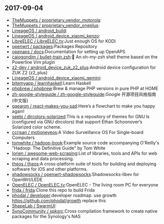 ## 2017-09-04

* [TheMuppets / proprietary_vendor_motorola](https://github.com/TheMuppets/proprietary_vendor_motorola):
* [TheMuppets / proprietary_vendor_oneplus](https://github.com/TheMuppets/proprietary_vendor_oneplus):
* [LineageOS / android_build](https://github.com/LineageOS/android_build):
* [LineageOS / android_device_xiaomi_kenzo](https://github.com/LineageOS/android_device_xiaomi_kenzo):
* [LibreELEC / LibreELEC.tv](https://github.com/LibreELEC/LibreELEC.tv):Just enough OS for KODI
* [openwrt / packages](https://github.com/openwrt/packages):Packages Repository
* [openaps / docs](https://github.com/openaps/docs):Documentation for setting up OpenAPS
* [caiogondim / bullet-train.zsh](https://github.com/caiogondim/bullet-train.zsh):🚄 An oh-my-zsh shell theme based on the Powerline Vim plugin
* [z2-dev / android_device_zuk_z2_plus](https://github.com/z2-dev/android_device_zuk_z2_plus):Android device configuration for ZUK Z2 (z2_plus)
* [LineageOS / android_device_xiaomi_gemini](https://github.com/LineageOS/android_device_xiaomi_gemini):
* [bitemyapp / learnhaskell](https://github.com/bitemyapp/learnhaskell):Learn Haskell
* [phpbrew / phpbrew](https://github.com/phpbrew/phpbrew):Brew & manage PHP versions in pure PHP at HOME
* [zh-google-styleguide / zh-google-styleguide](https://github.com/zh-google-styleguide/zh-google-styleguide):Google 开源项目风格指南 (中文版)
* [gaearon / react-makes-you-sad](https://github.com/gaearon/react-makes-you-sad):Here’s a flowchart to make you happy again!
* [seebi / dircolors-solarized](https://github.com/seebi/dircolors-solarized):This is a repository of themes for GNU ls (configured via GNU dircolors) that support Ethan Schoonover’s Solarized color scheme.
* [ccrisan / motioneyeos](https://github.com/ccrisan/motioneyeos):A Video Surveillance OS For Single-board Computers
* [tomwhite / hadoop-book](https://github.com/tomwhite/hadoop-book):Example source code accompanying O'Reilly's "Hadoop: The Definitive Guide" by Tom White
* [lorien / awesome-web-scraping](https://github.com/lorien/awesome-web-scraping):List of libraries, tools and APIs for web scraping and data processing.
* [theos / theos](https://github.com/theos/theos):A cross-platform suite of tools for building and deploying software for iOS and other platforms.
* [shadowsocks / openwrt-shadowsocks](https://github.com/shadowsocks/openwrt-shadowsocks):Shadowsocks-libev for OpenWrt/LEDE
* [OpenELEC / OpenELEC.tv](https://github.com/OpenELEC/OpenELEC.tv):OpenELEC - The living room PC for everyone
* [frida / frida](https://github.com/frida/frida):Clone this repo to build Frida
* [phodal / developer](https://github.com/phodal/developer):developer roadmap. use growth https://github.com/phodal/growth replace this
* [ShapeLab / SwarmUI](https://github.com/ShapeLab/SwarmUI):
* [SynoCommunity / spksrc](https://github.com/SynoCommunity/spksrc):Cross compilation framework to create native packages for the Synology's NAS
